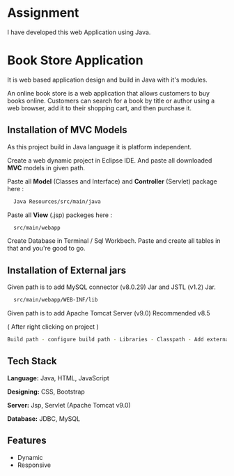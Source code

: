 # Assignment
I have developed this web Application using Java. 

# Book Store Application

It is web based application design and build in Java with it's modules.

An online book store is a web application that allows customers to buy books online. Customers can search for a book by title or author using a web browser, add it to their shopping cart, and then purchase it.


## Installation of MVC Models

As this project build in Java language it is platform independent.

Create a web dynamic project in Eclipse IDE. And paste all downloaded **MVC** models in given path.

Paste all **Model** (Classes and Interface) and **Controller** (Servlet) package here :
```bash
  Java Resources/src/main/java
```
Paste all **View** (.jsp) packeges here :

```bash
  src/main/webapp
```
Create Database in Terminal / Sql Workbech. Paste and create all tables in that and you're good to go.

    
## Installation of External jars

Given path is to add MySQL connector (v8.0.29) Jar and JSTL (v1.2) Jar.
```bash
  src/main/webapp/WEB-INF/lib
```
Given path is to add Apache Tomcat Server (v9.0) Recommended v8.5 

( After right clicking on project )
```bash
Build path - configure build path - Libraries - Classpath - Add external jars - (select)Apache Tomacat - Apply & close
```


## Tech Stack

**Language:** Java, HTML, JavaScript

**Designing:** CSS, Bootstrap

**Server:**  Jsp, Servlet (Apache Tomcat v9.0)

**Database:** JDBC, MySQL


## Features

- Dynamic
- Responsive
